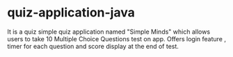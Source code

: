 # quiz-application-java
It is a quiz simple quiz application named "Simple Minds" which allows users to take 10 Multiple Choice Questions test on app. Offers login feature , timer for each question and score display at the end of test. 
